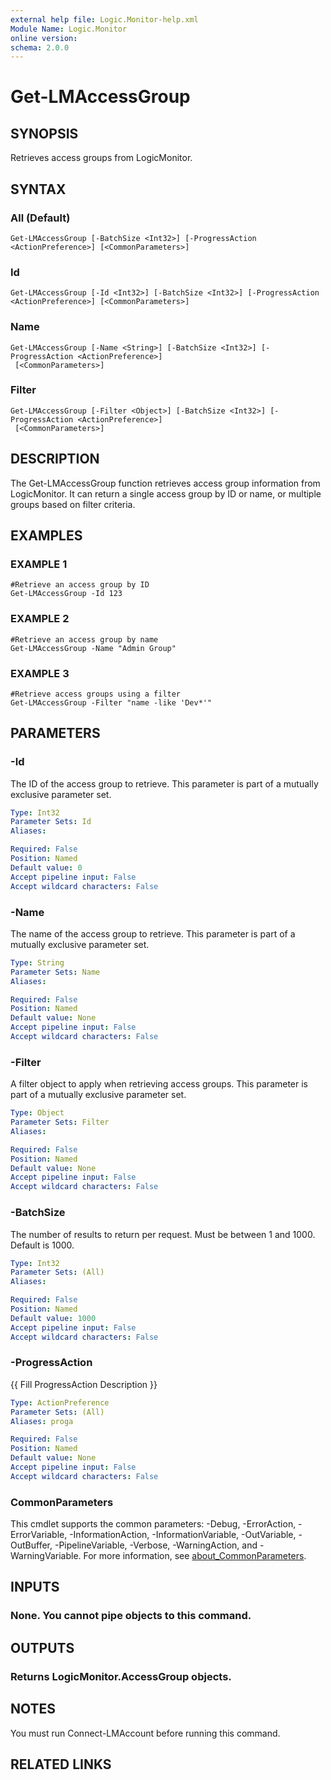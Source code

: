 ```yaml
---
external help file: Logic.Monitor-help.xml
Module Name: Logic.Monitor
online version:
schema: 2.0.0
---
```


# Get-LMAccessGroup

## SYNOPSIS
Retrieves access groups from LogicMonitor.

## SYNTAX

### All (Default)
```
Get-LMAccessGroup [-BatchSize <Int32>] [-ProgressAction <ActionPreference>] [<CommonParameters>]
```

### Id
```
Get-LMAccessGroup [-Id <Int32>] [-BatchSize <Int32>] [-ProgressAction <ActionPreference>] [<CommonParameters>]
```

### Name
```
Get-LMAccessGroup [-Name <String>] [-BatchSize <Int32>] [-ProgressAction <ActionPreference>]
 [<CommonParameters>]
```

### Filter
```
Get-LMAccessGroup [-Filter <Object>] [-BatchSize <Int32>] [-ProgressAction <ActionPreference>]
 [<CommonParameters>]
```

## DESCRIPTION
The Get-LMAccessGroup function retrieves access group information from LogicMonitor.
It can return a single access group by ID or name, or multiple groups based on filter criteria.

## EXAMPLES

### EXAMPLE 1
```
#Retrieve an access group by ID
Get-LMAccessGroup -Id 123
```

### EXAMPLE 2
```
#Retrieve an access group by name
Get-LMAccessGroup -Name "Admin Group"
```

### EXAMPLE 3
```
#Retrieve access groups using a filter
Get-LMAccessGroup -Filter "name -like 'Dev*'"
```

## PARAMETERS

### -Id
The ID of the access group to retrieve.
This parameter is part of a mutually exclusive parameter set.

```yaml
Type: Int32
Parameter Sets: Id
Aliases:

Required: False
Position: Named
Default value: 0
Accept pipeline input: False
Accept wildcard characters: False
```

### -Name
The name of the access group to retrieve.
This parameter is part of a mutually exclusive parameter set.

```yaml
Type: String
Parameter Sets: Name
Aliases:

Required: False
Position: Named
Default value: None
Accept pipeline input: False
Accept wildcard characters: False
```

### -Filter
A filter object to apply when retrieving access groups.
This parameter is part of a mutually exclusive parameter set.

```yaml
Type: Object
Parameter Sets: Filter
Aliases:

Required: False
Position: Named
Default value: None
Accept pipeline input: False
Accept wildcard characters: False
```

### -BatchSize
The number of results to return per request.
Must be between 1 and 1000.
Default is 1000.

```yaml
Type: Int32
Parameter Sets: (All)
Aliases:

Required: False
Position: Named
Default value: 1000
Accept pipeline input: False
Accept wildcard characters: False
```

### -ProgressAction
{{ Fill ProgressAction Description }}

```yaml
Type: ActionPreference
Parameter Sets: (All)
Aliases: proga

Required: False
Position: Named
Default value: None
Accept pipeline input: False
Accept wildcard characters: False
```

### CommonParameters
This cmdlet supports the common parameters: -Debug, -ErrorAction, -ErrorVariable, -InformationAction, -InformationVariable, -OutVariable, -OutBuffer, -PipelineVariable, -Verbose, -WarningAction, and -WarningVariable. For more information, see [about_CommonParameters](http://go.microsoft.com/fwlink/?LinkID=113216).

## INPUTS

### None. You cannot pipe objects to this command.
## OUTPUTS

### Returns LogicMonitor.AccessGroup objects.
## NOTES
You must run Connect-LMAccount before running this command.

## RELATED LINKS
